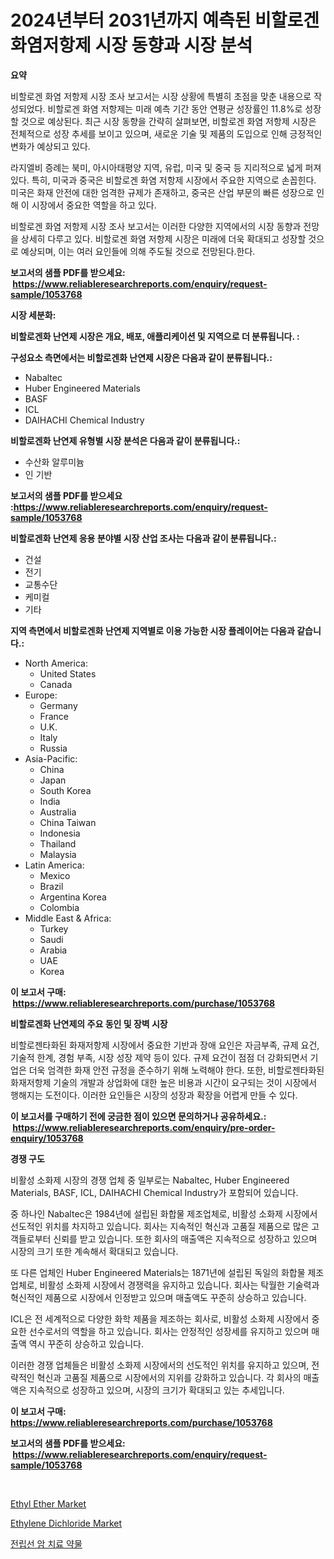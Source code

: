 <p><h1>2024년부터 2031년까지 예측된 비할로겐 화염저항제 시장 동향과 시장 분석</h1></p><p><strong>요약</strong></p>
<p><p>비할로겐 화염 저항제 시장 조사 보고서는 시장 상황에 특별히 초점을 맞춘 내용으로 작성되었다. 비할로겐 화염 저항제는 미래 예측 기간 동안 연평균 성장률인 11.8%로 성장할 것으로 예상된다. 최근 시장 동향을 간략히 살펴보면, 비할로겐 화염 저항제 시장은 전체적으로 성장 추세를 보이고 있으며, 새로운 기술 및 제품의 도입으로 인해 긍정적인 변화가 예상되고 있다.</p><p>라지엘비 증례는 북미, 아시아태평양 지역, 유럽, 미국 및 중국 등 지리적으로 넓게 퍼져 있다. 특히, 미국과 중국은 비할로겐 화염 저항제 시장에서 주요한 지역으로 손꼽힌다. 미국은 화재 안전에 대한 엄격한 규제가 존재하고, 중국은 산업 부문의 빠른 성장으로 인해 이 시장에서 중요한 역할을 하고 있다.</p><p>비할로겐 화염 저항제 시장 조사 보고서는 이러한 다양한 지역에서의 시장 동향과 전망을 상세히 다루고 있다. 비할로겐 화염 저항제 시장은 미래에 더욱 확대되고 성장할 것으로 예상되며, 이는 여러 요인들에 의해 주도될 것으로 전망된다.한다.</p></p>
<p><strong>보고서의 샘플 PDF를 받으세요: &nbsp;<a href="https://www.reliableresearchreports.com/enquiry/request-sample/1053768">https://www.reliableresearchreports.com/enquiry/request-sample/1053768</a></strong></p>
<p><strong>시장 세분화:</strong></p>
<p><strong> 비할로겐화 난연제 시장은 개요, 배포, 애플리케이션 및 지역으로 더 분류됩니다. :</strong></p>
<p><strong>구성요소 측면에서는 비할로겐화 난연제 시장은 다음과 같이 분류됩니다.:</strong></p>
<p><ul><li>Nabaltec</li><li>Huber Engineered Materials</li><li>BASF</li><li>ICL</li><li>DAIHACHI Chemical Industry</li></ul></p>
<p><strong> 비할로겐화 난연제 유형별 시장 분석은 다음과 같이 분류됩니다.:</strong></p>
<p><ul><li>수산화 알루미늄</li><li>인 기반</li></ul></p>
<p><strong>보고서의 샘플 PDF를 받으세요 :<a href="https://www.reliableresearchreports.com/enquiry/request-sample/1053768">https://www.reliableresearchreports.com/enquiry/request-sample/1053768</a></strong></p>
<p><strong> 비할로겐화 난연제 응용 분야별 시장 산업 조사는 다음과 같이 분류됩니다.:</strong></p>
<p><ul><li>건설</li><li>전기</li><li>교통수단</li><li>케미컬</li><li>기타</li></ul></p>
<p><strong>지역 측면에서 비할로겐화 난연제 지역별로 이용 가능한 시장 플레이어는 다음과 같습니다.:</strong></p>
<p><ul>
    <li>
        North America:
        <ul>
            <li>United States</li>
            <li>Canada</li>
        </ul>
    </li>
    <li>
        Europe:
        <ul>
            <li>Germany</li>
            <li>France</li>
            <li>U.K.</li>
            <li>Italy</li>
            <li>Russia</li>
        </ul>
    </li>
    <li>
        Asia-Pacific:
        <ul>
            <li>China</li>
            <li>Japan</li>
            <li>South Korea</li>
            <li>India</li>
            <li>Australia</li>
            <li>China Taiwan</li>
            <li>Indonesia</li>
            <li>Thailand</li>
            <li>Malaysia</li>
        </ul>
    </li>
    <li>
        Latin America:
        <ul>
            <li>Mexico</li>
            <li>Brazil</li>
            <li>Argentina Korea</li>
            <li>Colombia</li>
        </ul>
    </li>
    <li>
        Middle East & Africa:
        <ul>
            <li>Turkey</li>
            <li>Saudi</li>
            <li>Arabia</li>
            <li>UAE</li>
            <li>Korea</li>
        </ul>
    </li>
    </ul></p>
<p><strong>이 보고서 구매: &nbsp;<a href="https://www.reliableresearchreports.com/purchase/1053768">https://www.reliableresearchreports.com/purchase/1053768</a></strong></p>
<p><strong>비할로겐화 난연제의 주요 동인 및 장벽 시장</strong></p>
<p><p>비할로젠타화된 화재저항제 시장에서 중요한 기반과 장애 요인은 자금부족, 규제 요건, 기술적 한계, 경험 부족, 시장 성장 제약 등이 있다. 규제 요건이 점점 더 강화되면서 기업은 더욱 엄격한 화재 안전 규정을 준수하기 위해 노력해야 한다. 또한, 비할로젠타화된 화재저항제 기술의 개발과 상업화에 대한 높은 비용과 시간이 요구되는 것이 시장에서 행해지는 도전이다. 이러한 요인들은 시장의 성장과 확장을 어렵게 만들 수 있다.</p></p>
<p><strong>이 보고서를 구매하기 전에 궁금한 점이 있으면 문의하거나 공유하세요.: &nbsp;<a href="https://www.reliableresearchreports.com/enquiry/pre-order-enquiry/1053768">https://www.reliableresearchreports.com/enquiry/pre-order-enquiry/1053768</a></strong></p>
<p><strong>경쟁 구도</strong></p>
<p><p>비활성 소화제 시장의 경쟁 업체 중 일부로는 Nabaltec, Huber Engineered Materials, BASF, ICL, DAIHACHI Chemical Industry가 포함되어 있습니다. </p><p>중 하나인 Nabaltec은 1984년에 설립된 화합물 제조업체로, 비활성 소화제 시장에서 선도적인 위치를 차지하고 있습니다. 회사는 지속적인 혁신과 고품질 제품으로 많은 고객들로부터 신뢰를 받고 있습니다. 또한 회사의 매출액은 지속적으로 성장하고 있으며 시장의 크기 또한 계속해서 확대되고 있습니다.</p><p>또 다른 업체인 Huber Engineered Materials는 1871년에 설립된 독일의 화합물 제조업체로, 비활성 소화제 시장에서 경쟁력을 유지하고 있습니다. 회사는 탁월한 기술력과 혁신적인 제품으로 시장에서 인정받고 있으며 매출액도 꾸준히 상승하고 있습니다.</p><p>ICL은 전 세계적으로 다양한 화학 제품을 제조하는 회사로, 비활성 소화제 시장에서 중요한 선수로서의 역할을 하고 있습니다. 회사는 안정적인 성장세를 유지하고 있으며 매출액 역시 꾸준히 상승하고 있습니다.</p><p>이러한 경쟁 업체들은 비활성 소화제 시장에서의 선도적인 위치를 유지하고 있으며, 전략적인 혁신과 고품질 제품으로 시장에서의 지위를 강화하고 있습니다. 각 회사의 매출액은 지속적으로 성장하고 있으며, 시장의 크기가 확대되고 있는 추세입니다.</p></p>
<p><strong>이 보고서 구매: &nbsp; <a href="https://www.reliableresearchreports.com/purchase/1053768">https://www.reliableresearchreports.com/purchase/1053768</a></strong></p>
<p><strong>보고서의 샘플 PDF를 받으세요: &nbsp;<a href="https://www.reliableresearchreports.com/enquiry/request-sample/1053768">https://www.reliableresearchreports.com/enquiry/request-sample/1053768</a></strong><strong></strong></p>
<p>&nbsp;</p>
<p><p><a href="https://fuschia-pecorino-a6d.notion.site/Ethyl-Ether-Market-Analysis-Examines-its-Scope-on-Growth-Opportunities-and-Forecasted-Trends-Spanni-91f6dd722250430da9f668bb8ef50f4b">Ethyl Ether Market</a></p><p><a href="https://changeable-paste-463.notion.site/Ethylene-Dichloride-Market-Size-Focuses-on-Market-Dynamics-In-Depth-Analysis-and-Future-Projections-aa4c617f70954f5193ee455747396bc2">Ethylene Dichloride Market</a></p><p><a href="https://github.com/sammyUltyylrich9067856/Market-Research-Report-List-1/blob/main/562745910934.md">전립선 암 치료 약물</a></p></p>